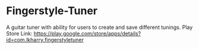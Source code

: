 # Fingerstyle-Tuner
A guitar tuner with ability for users to create and save different tunings.
Play Store Link:
https://play.google.com/store/apps/details?id=com.lkharry.fingerstyletuner
